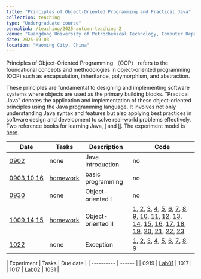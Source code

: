 ```yaml
---
title: "Principles of Object-Oriented Programming and Practical Java"
collection: teaching
type: "Undergraduate course"
permalink: /teaching/2025-autumn-teaching-2
venue: "Guangdong University of Petrochemical Technology, Computer Department"
date: 2025-09-03
location: "Maoming City, China"
---
```


Principles of Object-Oriented Programming （OOP） refers to the foundational concepts and methodologies in object-oriented programming (OOP) such as encapsulation, inheritance, polymorphism, and abstraction. 

These principles are fundamental to designing and implementing software systems where objects are used as the primary building blocks.
"Practical Java" denotes the application and implementation of these object-oriented principles using the Java programming language. It involves not only understanding Java syntax and features but also applying best practices in software design and development to solve real-world problems effectively. Two reference books for learning Java, [I](https://github.com/0voice/expert_readed_books/blob/master/%E8%BD%AF%E4%BB%B6%E6%8A%80%E6%9C%AF/Java%E6%A0%B8%E5%BF%83%E6%8A%80%E6%9C%AF(%E5%8D%B71)%EF%BC%9A%E5%9F%BA%E7%A1%80%E7%9F%A5%E8%AF%86(%E5%8E%9F%E4%B9%A6%E7%AC%AC8%E7%89%88).pdf) and [II](https://github.com/0voice/expert_readed_books/blob/master/%E8%BD%AF%E4%BB%B6%E6%8A%80%E6%9C%AF/Java%E6%A0%B8%E5%BF%83%E6%8A%80%E6%9C%AF%E5%8D%B7%202%20%E9%AB%98%E7%BA%A7%E7%89%B9%E6%80%A7%20%E5%8E%9F%E4%B9%A6%E7%AC%AC8%E7%89%88.pdf). The experiment model is [here](/files/2025_2_PJ/0919_PJ_Experiment_model.docx).

| Date     | Tasks      | Description | Code  |
| -------- | ---------- | ----------- | ----  |
| [0902](/files/2025_2_PJ/0902_PJ_ch1.pptx) | none | Java introduction | no |
| [0903,10,16](/files/2025_2_PJ/0903_10_PJ_ch2.pptx) | [homework](/files/2025_2_PJ/0910_PJ_hw01.pdf)   | basic programming | no |
| [0930](/files/2025_2_PJ/0930_PJ_ch3.pptx)  | none  | Object-oriented I |  no |
| [1009,14,15](/files/2025_2_PJ/1009_PJ_ch4.pptx) | [homework](/files/2025_2_PJ/1015_PJ_hw02.pdf) | Object-oriented II | [1](/files/2025_2_PJ/code/Example01.java), [2](/files/2025_2_PJ/code/Example02.java), [3](/files/2025_2_PJ/code/Example03.java), [4](/files/2025_2_PJ/code/Example04.java), [5](/files/2025_2_PJ/code/Example05.java), [6](/files/2025_2_PJ/code/Example06.java), [7](/files/2025_2_PJ/code/Example07.java), [8](/files/2025_2_PJ/code/Example08.java), [9](/files/2025_2_PJ/code/Example09.java), [10](/files/2025_2_PJ/code/Example10.java), [11](/files/2025_2_PJ/code/Example11.java), [12](/files/2025_2_PJ/code/Example12.java), [13](/files/2025_2_PJ/code/Example13.java), [14](/files/2025_2_PJ/code/Example14.java), [15](/files/2025_2_PJ/code/Example15.java), [16](/files/2025_2_PJ/code/Example16.java), [17](/files/2025_2_PJ/code/Example17.java), [18](/files/2025_2_PJ/code/Example18.java), [19](/files/2025_2_PJ/code/Example19.java), [20](/files/2025_2_PJ/code/Example20.java), [21](/files/2025_2_PJ/code/Example21.java), [22](/files/2025_2_PJ/code/Example22.java), [23](/files/2025_2_PJ/code/Example23.java) |
| [1022](/files/2025_2_PJ/1014_PJ_ch5.pptx) | none | Exception | [1](/files/2025_2_PJ/code_ch5/Example01.java), [2](/files/2025_2_PJ/code_ch5/Example02.java), [3](/files/2025_2_PJ/code_ch5/Example03.java), [4](/files/2025_2_PJ/code_ch5/Example04.java), [5](/files/2025_2_PJ/code_ch5/Example05.java), [6](/files/2025_2_PJ/code_ch5/Example06.java), [7](/files/2025_2_PJ/code_ch5/Example07.java), [8](/files/2025_2_PJ/code_ch5/Example08.java), [9](/files/2025_2_PJ/code_ch5/Example09.java) |


| Experiment | Tasks  | Due date |
| ---------- | ------ |
| 0919 | [Lab01](/files/2025_2_PJ/0919_PJ_experiment1.pdf) | 1017 |
| 1017 | [Lab02](/files/2025_2_PJ/1017_PJ_experiment2.docx) | 1031 |